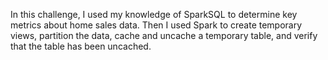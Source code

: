 In this challenge, I used my knowledge of SparkSQL to determine key metrics about home sales data. 
Then I used Spark to create temporary views, partition the data, cache and uncache a temporary table, 
and verify that the table has been uncached.
